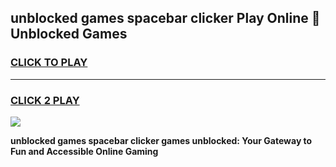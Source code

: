
## unblocked games spacebar clicker Play Online 👋 Unblocked Games
<h3>
<a href="https://premium.freeplayer.one?title=unblocked_games_spacebar_clicker&ref=19F">CLICK TO PLAY</a></h3>
<hr>

<h3>
<a href="https://premium.freeplayer.one?title=unblocked_games_spacebar_clicker&ref=19F">CLICK 2 PLAY</a>
  
</h3>

<a href="https://premium.freeplayer.one?title=unblocked_games_spacebar_clicker&ref=19F"><img src="https://clearcache.store/games.png"></a>


**unblocked games spacebar clicker games unblocked: Your Gateway to Fun and Accessible Online Gaming**

